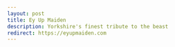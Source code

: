 ```yaml
---
layout: post
title: Ey Up Maiden
description: Yorkshire's finest tribute to the beast
redirect: https://eyupmaiden.com
---
```

